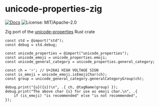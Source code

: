 # unicode-properties-zig

[![Docs](https://github.com/FnControlOption/unicode-properties-zig/actions/workflows/docs.yml/badge.svg)](https://fncontroloption.github.io/unicode-properties-zig/)
![License: MIT/Apache-2.0](https://img.shields.io/crates/l/unicode-properties.svg)

Zig port of the [unicode-properties](https://github.com/unicode-rs/unicode-properties) Rust crate

```zig
const std = @import("std");
const debug = std.debug;

const unicode_properties = @import("unicode_properties");
const unicode_emoji = unicode_properties.emoji;
const unicode_general_category = unicode_properties.general_category;

const ch = '⚡'; // U+26A1 HIGH VOLTAGE SIGN
const is_emoji = unicode_emoji.isEmojiChar(ch);
const group = unicode_general_category.generalCategoryGroup(ch);

debug.print("{u}({s})\n", .{ ch, @tagName(group) });
debug.print("The above char {s} for use as emoji char.\n", .{
    if (is_emoji) "is recommended" else "is not recommended",
});
```
